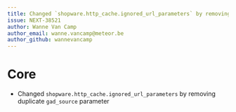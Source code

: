 ```yaml
---
title: Changed `shopware.http_cache.ignored_url_parameters` by removing duplicate `gad_source` parameter
issue: NEXT-38521
author: Wanne Van Camp
author_email: wanne.vancamp@meteor.be
author_github: wannevancamp
---
```

# Core
* Changed `shopware.http_cache.ignored_url_parameters` by removing duplicate `gad_source` parameter